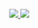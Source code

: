 
<div>
  <a href="https://gitstalk.netlify.app/MattPlays">
<img align="inherit" src="https://github-readme-stats.vercel.app/api?username=hohuy852&count_private=true&show_icons=true&theme=vue-dark">
    <img align="inherit" src="https://github-readme-stats.vercel.app/api/top-langs/?username=hohuy852&theme=vue-dark">
</a>
</div>
